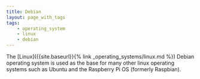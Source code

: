 ```yaml
---
title: Debian
layout: page_with_tags
tags:
    - operating_system
    - linux
    - debian
---
```


The [Linux]({{site.baseurl}}{% link _operating_systems/linux.md %}) Debian operating system is used as the base for many other linux operating systems such as Ubuntu and the Raspberry Pi OS (formerly Raspbian).
<!--more-->
